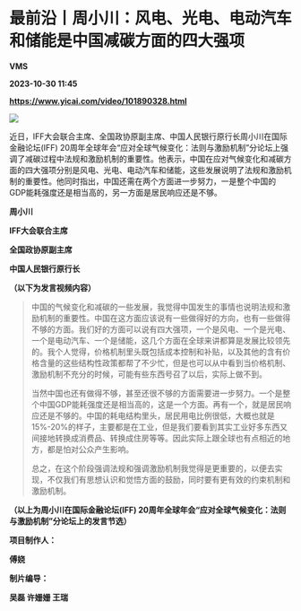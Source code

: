 # 最前沿丨周小川：风电、光电、电动汽车和储能是中国减碳方面的四大强项
**VMS**

**2023-10-30 11:45**

**https://www.yicai.com/video/101890328.html**

![](http://imgcdn.yicai.com/vms-new/2023/10/de0cbfaaa84832740ce588ddb047d65f_obW4.jpg) 

近日，IFF大会联合主席、全国政协原副主席、中国人民银行原行长周小川在国际金融论坛(IFF) 20周年全球年会“应对全球气候变化：法则与激励机制”分论坛上强调了减碳过程中法规和激励机制的重要性。他表示，中国在应对气候变化和减碳方面的四大强项分别是风电、光电、电动汽车和储能，这些发展说明了法规和激励机制的重要性。他同时指出，中国还需在两个方面进一步努力，一是整个中国的GDP能耗强度还是相当高的，另一方面是居民响应还是不够。

**周小川**

**IFF大会联合主席**

**全国政协原副主席**

**中国人民银行原行长**

**（以下为发言视频内容）**

> 中国的气候变化和减碳的一些发展，我觉得中国发生的事情也说明法规和激励机制的重要性。中国在这方面应该说有一些做得好的方向，也有一些做得不够的方面。我们好的方面可以说有四大强项，一个是风电、一个是光电、一个是电动汽车、一个是储能，这几个方面在全球来讲都算是发展比较领先的。我个人觉得，价格机制里头既包括成本控制和补贴，以及其他的含有价格含量的这些结构性政策都帮了不少忙，但是也可以从中看到当价格机制、激励机制不充分的时候，可能有些东西号召了以后，实际上做不到。
> 
> 当然中国也还有做得不够，甚至还很不够的方面需要进一步努力。一个是整个中国GDP能耗强度还是相当高的，这是一个方面。再有一个，就是居民响应还是不够的。中国的耗电结构里头，居民用电比例很低，大概也就是15%-20%的样子，主要都是在工业，但是我们要看到其实工业好多东西又间接地转换成消费品、转换成住房等等。因此实际上跟全球也有点相近的地方，都是怕对公众产生影响。
> 
> 总之，在这个阶段强调法规和强调激励机制我觉得是更重要的，以便去实现，不仅我们有思想认识和觉悟方面的鼓励，同时要有更有效的约束机制和激励机制。

**（以上为周小川在国际金融论坛(IFF) 20周年全球年会“应对全球气候变化：法则与激励机制”分论坛上的发言节选）**

**项目制作人：**

**傅娆**

**制片编导：**

**吴磊 许姗姗 王瑞**